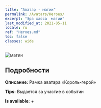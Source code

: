 ```yaml
---
title: "Аватар - магии"
permalink: /Avatars/Heroes/
excerpt: "Эра хаоса  магии"
last_modified_at: 2021-05-11
locale: ru
ref: "Heroes.md"
toc: false
classes: wide
---
```

 ![магии](/images/a/avatarFrame_49.png)

## Подробности

 **Описание:** Рамка аватара «Король-герой» 

 **Tips:** Выдается за участие в событии 

 **Is available:**  + 

